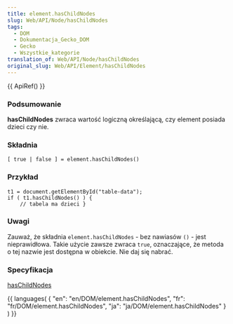 ```yaml
---
title: element.hasChildNodes
slug: Web/API/Node/hasChildNodes
tags:
  - DOM
  - Dokumentacja_Gecko_DOM
  - Gecko
  - Wszystkie_kategorie
translation_of: Web/API/Node/hasChildNodes
original_slug: Web/API/Element/hasChildNodes
---
```

{{ ApiRef() }}

### Podsumowanie

**hasChildNodes** zwraca wartość logiczną określającą, czy element posiada dzieci czy nie.

### Składnia

    [ true | false ] = element.hasChildNodes()

### Przykład

    t1 = document.getElementById("table-data");
    if ( t1.hasChildNodes() ) {
        // tabela ma dzieci }

### Uwagi

Zauważ, że składnia `element.hasChildNodes` - bez nawiasów `()` - jest nieprawidłowa. Takie użycie zawsze zwraca `true`, oznaczające, że metoda o tej nazwie jest dostępna w obiekcie. Nie daj się nabrać.

### Specyfikacja

[hasChildNodes](http://www.w3.org/TR/2000/REC-DOM-Level-2-Core-20001113/core.html#ID-810594187)



{{ languages( { "en": "en/DOM/element.hasChildNodes", "fr": "fr/DOM/element.hasChildNodes", "ja": "ja/DOM/element.hasChildNodes" } ) }}
